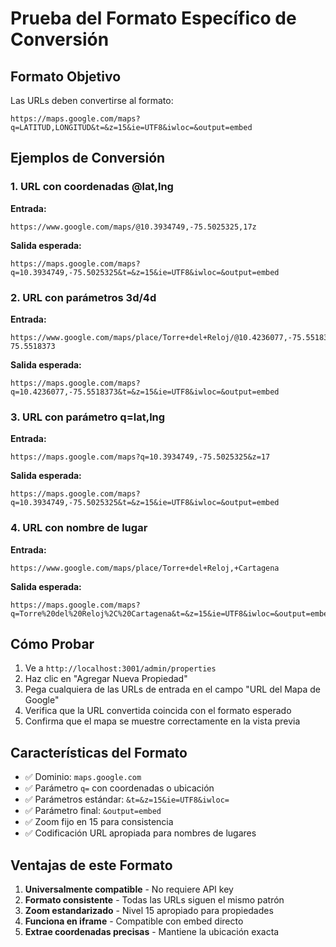 # Prueba del Formato Específico de Conversión

## Formato Objetivo
Las URLs deben convertirse al formato:
```
https://maps.google.com/maps?q=LATITUD,LONGITUD&t=&z=15&ie=UTF8&iwloc=&output=embed
```

## Ejemplos de Conversión

### 1. URL con coordenadas @lat,lng
**Entrada:**
```
https://www.google.com/maps/@10.3934749,-75.5025325,17z
```
**Salida esperada:**
```
https://maps.google.com/maps?q=10.3934749,-75.5025325&t=&z=15&ie=UTF8&iwloc=&output=embed
```

### 2. URL con parámetros 3d/4d
**Entrada:**
```
https://www.google.com/maps/place/Torre+del+Reloj/@10.4236077,-75.5518373,17z/data=!3m1!4b1!4m6!3m5!1s0x8ef625e7d1f8b7e5:0x8b1e8b1e8b1e8b1e!8m2!3d10.4236077!4d-75.5518373
```
**Salida esperada:**
```
https://maps.google.com/maps?q=10.4236077,-75.5518373&t=&z=15&ie=UTF8&iwloc=&output=embed
```

### 3. URL con parámetro q=lat,lng
**Entrada:**
```
https://maps.google.com/maps?q=10.3934749,-75.5025325&z=17
```
**Salida esperada:**
```
https://maps.google.com/maps?q=10.3934749,-75.5025325&t=&z=15&ie=UTF8&iwloc=&output=embed
```

### 4. URL con nombre de lugar
**Entrada:**
```
https://www.google.com/maps/place/Torre+del+Reloj,+Cartagena
```
**Salida esperada:**
```
https://maps.google.com/maps?q=Torre%20del%20Reloj%2C%20Cartagena&t=&z=15&ie=UTF8&iwloc=&output=embed
```

## Cómo Probar

1. Ve a `http://localhost:3001/admin/properties`
2. Haz clic en "Agregar Nueva Propiedad"
3. Pega cualquiera de las URLs de entrada en el campo "URL del Mapa de Google"
4. Verifica que la URL convertida coincida con el formato esperado
5. Confirma que el mapa se muestre correctamente en la vista previa

## Características del Formato

- ✅ Dominio: `maps.google.com`
- ✅ Parámetro `q=` con coordenadas o ubicación
- ✅ Parámetros estándar: `&t=&z=15&ie=UTF8&iwloc=`
- ✅ Parámetro final: `&output=embed`
- ✅ Zoom fijo en 15 para consistencia
- ✅ Codificación URL apropiada para nombres de lugares

## Ventajas de este Formato

1. **Universalmente compatible** - No requiere API key
2. **Formato consistente** - Todas las URLs siguen el mismo patrón
3. **Zoom estandarizado** - Nivel 15 apropiado para propiedades
4. **Funciona en iframe** - Compatible con embed directo
5. **Extrae coordenadas precisas** - Mantiene la ubicación exacta